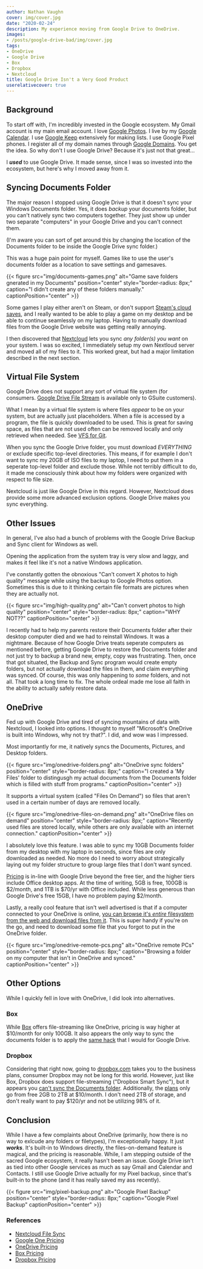```yaml
---
author: Nathan Vaughn
cover: img/cover.jpg
date: "2020-02-24"
description: My experience moving from Google Drive to OneDrive.
images:
- /posts/google-drive-bad/img/cover.jpg
tags:
- OneDrive
- Google Drive
- Box
- Dropbox
- Nextcloud
title: Google Drive Isn't a Very Good Product
userelativecover: true
---
```


## Background

To start off with, I'm incredibly invested in the Google ecosystem. My Gmail account
is my main email account. I love [Google Photos](https://photos.google.com/).
I live by my [Google Calendar](https://calendar.google.com/calendar/).
I use [Google Keep](https://keep.google.com/) extensively for making lists.
I use Google Pixel phones. I register all of my domain names
through [Google Domains](https://domains.google.com/m/registrar/).
You get the idea. So why don't I use Google Drive? Because it's just not that great...

I ***used*** to use Google Drive. It made sense, since I was so invested into the
ecosystem, but here's why I moved away from it.

## Syncing Documents Folder

The major reason I stopped using Google Drive is that it doesn't sync your Windows
Documents folder. Yes, it does *backup* your documents folder, but you can't natively
sync two computers together. They just show up under two separate "computers"
in your Google Drive and you can't connect them.

(I'm aware you can sort of get around this by changing the location of the Documents
folder to be inside the Google Drive sync folder.)

This was a huge pain point for myself. Games like to use the user's documents folder
as a location to save settings and gamesaves.

{{< figure src="img/documents-games.png" alt="Game save folders gnerated in my Documents" position="center" style="border-radius: 8px;" caption="I didn't create any of these folders manually." captionPosition="center" >}}

Some games I play either aren't on Steam, or don't support 
[Steam's cloud saves](https://support.steampowered.com/kb_article.php?ref=6736-QEIG-8941), 
and I really wanted to be able to play a game on
my desktop and be able to continue seamlessly on my laptop. Having to manually download
files from the Google Drive website was getting really annoying.

I then discovered that [Nextcloud](https://nextcloud.com/) lets you sync 
*any folder(s) you want* on your system. 
I was so excited, I immediately setup my own Nextloud
server and moved all of my files to it. This worked great, but had a major limitation
described in the next section.

## Virtual File System

Google Drive does not support any sort of virtual file system 
(for consumers.
[Google Drive File Stream](https://support.google.com/a/answer/7491144?hl=en) 
is available only to GSuite customers).

What I mean by a virtual file system is where files *appear* to be on your system,
but are actually just placeholders. When a file is accessed by a program, the file
is quickly downloaded to be used. This is great for saving space, as files that
are not used often can be removed locally and only retrieved when needed. See
[VFS for Git](https://github.com/microsoft/VFSForGit).

When you sync the Google Drive folder,
you must download *EVERYTHING* or exclude specific top-level directories. 
This means, if for example I don't want
to sync my 20GB of ISO files to my laptop, I need to put them in a seperate
top-level folder and exclude those. While not terribly difficult to do, it made me
consciously think about how my folders were organized with respect to file size.

Nextcloud is just like Google Drive in this regard. However, Nextcloud does
provide some more advanced exclusion options. Google Drive makes you sync everything.

## Other Issues

In general, I've also had a bunch of problems with the Google Drive Backup and Sync
client for Windows as well.

Opening the application from the system tray is very slow
and laggy, and makes it feel like it's not a native Windows application.

I've constantly gotten the obnoxious "Can't convert X photos to high quality" message 
while using the backup to Google Photos option.
Sometimes this is due to it thinking certain 
file formats are pictures when they are actually not.

{{< figure src="img/high-quality.png" alt="Can't convert photos to high quality" position="center" style="border-radius: 8px;" caption="WHY NOT??" captionPosition="center" >}}

I recently had to help my parents restore their Documents folder after their desktop
computer died and we had to reinstall Windows. 
It was a nightmare. Because of how Google Drive
treats seperate computers as mentioned before, getting Google Drive to restore the 
Documents folder and not just try to backup a brand new, empty, copy was frustrating.
Then, once that got situated, the Backup and Sync program would create empty folders, 
but not actually download the files in them, and claim everything was synced. Of course,
this was only happening to *some* folders, and not all.
That took a long time to fix. 
The whole ordeal made me lose all faith in the ability to actually safely
restore data.

## OneDrive

Fed up with Google Drive and tired of syncing mountains of data with Nextcloud,
I looked into options. I thought to myself "Microsoft's OneDrive is built into Windows,
why not try that?". I did, and wow was I impressed.

Most importantly for me, it natively syncs the Documents, Pictures, and Desktop folders.

{{< figure src="img/onedrive-folders.png" alt="OneDrive sync folders" position="center" style="border-radius: 8px;" caption="I created a 'My Files' folder to distingusgh my actual documents from the Documents folder which is filled with stuff from programs." captionPosition="center" >}}

It supports a virtual system (called "Files On Demand")
so files that aren't used in a certain number of days are removed locally. 

{{< figure src="img/onedrive-files-on-demand.png" alt="OneDrive files on demand" position="center" style="border-radius: 8px;" caption="Recently used files are stored locally, while others are only available with an internet connection." captionPosition="center" >}}

I absolutely love this feature. I was able to sync my 10GB Documents folder from
my desktop with my laptop in seconds, since files are only downloaded as needed.
No more do I need to worry about strategically laying out my folder
structure to group large files that I don't want synced.

[Pricing](https://products.office.com/en-us/onedrive/compare-onedrive-plans) 
is in-line with Google Drive beyond the free tier, 
and the higher tiers include Office desktop apps. 
At the time of writing, 5GB is free, 100GB is $2/month,
and 1TB is $70/yr with Office included. While less generous than 
Google Drive's free 15GB, I have no problem paying $2/month.

Lastly, a really cool feature that isn't well advertised is that if a computer
connected to your OneDrive is online, [you can browse it's *entire* filesystem 
from the web and download files from it](https://support.office.com/en-us/article/use-onedrive-to-fetch-files-on-a-pc-70761550-519c-4d45-b780-5a613b2f8822?ui=en-US&rs=en-US&ad=US).
This is super handy if you're on the go, 
and need to download some file that you forgot to put in the OneDrive folder.

{{< figure src="img/onedrive-remote-pcs.png" alt="OneDrive remote PCs" position="center" style="border-radius: 8px;" caption="Browsing a folder on my computer that isn't in OneDrive and synced." captionPosition="center" >}}

## Other Options

While I quickly fell in love with OneDrive, I did look into alternatives.

### Box

While [Box](https://www.box.com/personal) offers file-streaming like OneDrive,
pricing is way higher at $10/month for only 100GB. It also appears the only way
to sync the documents folder is to apply the 
[same hack](https://community.box.com/t5/Using-Box-Sync/Setting-Box-Sync-as-a-Default-Save-Location-in-Windows/ta-p/6846)
that I would for Google Drive.

### Dropbox

Considering that right now, going to 
[dropbox.com](https://www.dropbox.com/) takes you to the business plans, 
consumer Dropbox may not be long for this world. However, just like Box, 
Dropbox does support file-streaming ("Dropbox Smart Sync"), but it appears you 
[can't sync the Documents folder](https://www.dropboxforum.com/t5/Files-folders/Win10-Documents-folder/m-p/259729/highlight/true#M33894).
Additionally, the [plans](https://www.dropbox.com/individual/plans-comparison)
only go from free 2GB to 2TB at $10/month. I don't need 2TB of storage, and don't really
want to pay $120/yr and not be utilizing 98% of it.

## Conclusion

While I have a few complaints about OneDrive (primarily, how there is no way to exlcude 
any folders or filetypes), I'm exceptionally happy. It just ***works***. It's built-in
to Windows directly, the files-on-demand feature is magical, and the 
pricing is reasonable. While, I am stepping outside of the sacred Google ecosystem,
it really hasn't been an issue. Google Drive isn't as tied into other Google services
as much as say Gmail and Calendar and Contacts. I still use Google Drive actually
for my Pixel backup, since that's built-in to the phone (and it has really saved
my ass recently).

{{< figure src="img/pixel-backup.png" alt="Google Pixel Backup" position="center" style="border-radius: 8px;" caption="Google Pixel Backup" captionPosition="center" >}}

### References

- [Nextcloud File Sync](https://docs.nextcloud.com/desktop/2.3/navigating.html#configuring-nextcloud-account-settings)
- [Google One Pricing](https://one.google.com/about)
- [OneDrive Pricing](https://products.office.com/en-us/onedrive/compare-onedrive-plans?activetab=tab%3aprimaryr1)
- [Box Pricing](https://www.box.com/pricing/individual)
- [Dropbox Pricing](https://www.dropbox.com/individual/plans-comparison)
